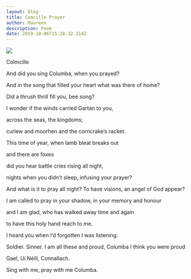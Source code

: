 ```yaml
---
layout: blog
title: Comcille Prayer
author: Maureen
description: Poem
date: 2019-10-06T15:28:32.314Z
---
```

![](/media/uploads/20190907_171031.jpg)

Colmcille

And did you sing Columba, when you prayed?

And in the song that filled your heart what was there of home?

Did a thrush thrill fill you, bee song?

I wonder if the winds carried Gartan to you, 

across the seas, the kingdoms; 

curlew and moorhen and the corncrake’s racket.

This time of year, when lamb bleat breaks out 

and there are foxes

did you hear battle cries rising all night, 

nights when you didn’t sleep, infusing your prayer?

And what is it to pray all night? To have visions, an angel of God appear?

I am called to pray in your shadow, in your memory and honour 

and I am glad, who has walked away time and again 

to have this holy hand reach to me. 

I heard you when I’d forgotten I was listening.

Soldier. Sinner. I am all these and proud, Columba I think you were proud

Gael, Uí Néill, Connallach.

Sing with me, pray with me Columba.
